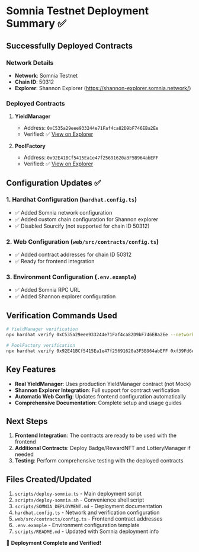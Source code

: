 # Somnia Testnet Deployment Summary ✅

## Successfully Deployed Contracts

### Network Details
- **Network**: Somnia Testnet
- **Chain ID**: 50312
- **Explorer**: Shannon Explorer (https://shannon-explorer.somnia.network/)

### Deployed Contracts

1. **YieldManager**
   - Address: `0xC535a29eee933244e71Faf4ca82D9bF746EBa2Ee`
   - Verified: ✅ [View on Explorer](https://shannon-explorer.somnia.network/address/0xC535a29eee933244e71Faf4ca82D9bF746EBa2Ee#code)

2. **PoolFactory**
   - Address: `0x92E41BCf5415Ea1e47f25691620a3F5B964abEFF`
   - Verified: ✅ [View on Explorer](https://shannon-explorer.somnia.network/address/0x92E41BCf5415Ea1e47f25691620a3F5B964abEFF#code)

## Configuration Updates ✅

### 1. Hardhat Configuration (`hardhat.config.ts`)
- ✅ Added Somnia network configuration
- ✅ Added custom chain configuration for Shannon explorer
- ✅ Disabled Sourcify (not supported for chain ID 50312)

### 2. Web Configuration (`web/src/contracts/config.ts`)
- ✅ Added contract addresses for chain ID 50312
- ✅ Ready for frontend integration

### 3. Environment Configuration (`.env.example`)
- ✅ Added Somnia RPC URL
- ✅ Added Shannon explorer configuration

## Verification Commands Used

```bash
# YieldManager verification
npx hardhat verify 0xC535a29eee933244e71Faf4ca82D9bF746EBa2Ee --network somnia

# PoolFactory verification
npx hardhat verify 0x92E41BCf5415Ea1e47f25691620a3F5B964abEFF 0xf39Fd6e51aad88F6F4ce6aB8827279cffFb92266 0x0000000000000000000000000000000000000000 0x0000000000000000000000000000000000000000 --network somnia
```

## Key Features

- **Real YieldManager**: Uses production YieldManager contract (not Mock)
- **Shannon Explorer Integration**: Full support for contract verification
- **Automatic Web Config**: Updates frontend configuration automatically
- **Comprehensive Documentation**: Complete setup and usage guides

## Next Steps

1. **Frontend Integration**: The contracts are ready to be used with the frontend
2. **Additional Contracts**: Deploy Badge/RewardNFT and LotteryManager if needed
3. **Testing**: Perform comprehensive testing with the deployed contracts

## Files Created/Updated

1. `scripts/deploy-somnia.ts` - Main deployment script
2. `scripts/deploy-somnia.sh` - Convenience shell script  
3. `scripts/SOMNIA_DEPLOYMENT.md` - Deployment documentation
4. `hardhat.config.ts` - Network and verification configuration
5. `web/src/contracts/config.ts` - Frontend contract addresses
6. `.env.example` - Environment configuration template
7. `scripts/README.md` - Updated with Somnia deployment info

🎉 **Deployment Complete and Verified!**
